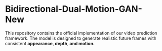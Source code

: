 # Bidirectional-Dual-Motion-GAN-New
This repository contains the official implementation of our video prediction framework.  The model is designed to generate realistic future frames with consistent **appearance, depth, and motion**.  

